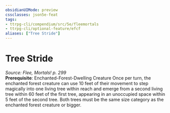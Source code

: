 ```yaml
---
obsidianUIMode: preview
cssclasses: json5e-feat
tags:
- ttrpg-cli/compendium/src/5e/fleemortals
- ttrpg-cli/optional-feature/efcf
aliases: ["Tree Stride"]
---
```

# Tree Stride
*Source: Flee, Mortals! p. 299*  
**Prerequisite**: Enchanted-Forest-Dwelling Creature
Once per turn, the enchanted forest creature can use 10 feet of their movement to step magically into one living tree within reach and emerge from a second living tree within 60 feet of the first tree, appearing in an unoccupied space within 5 feet of the second tree. Both trees must be the same size category as the enchanted forest creature or bigger.